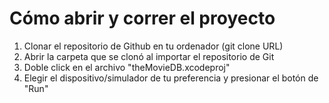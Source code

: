 # Cómo abrir y correr el proyecto

1) Clonar el repositorio de Github en tu ordenador (git clone URL)
2) Abrir la carpeta que se clonó al importar el repositorio de Git
3) Doble click en el archivo "theMovieDB.xcodeproj"
4) Elegir el dispositivo/simulador de tu preferencia y presionar el botón de "Run"
